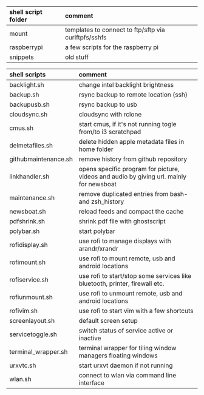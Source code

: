 | shell script folder | comment                                              |
| :------------------ | :--------------------------------------------------- |
| mount               | templates to connect to ftp/sftp via curlftpfs/sshfs |
| raspberrypi         | a few scripts for the raspberry pi                   |
| snippets            | old stuff                                            |

| shell scripts         | comment                                                                                 |
| :-------------------- | :-------------------------------------------------------------------------------------- |
| backlight.sh          | change intel backlight brightness                                                       |
| backup.sh             | rsync backup to remote location (ssh)                                                   |
| backupusb.sh          | rsync backup to usb                                                                     |
| cloudsync.sh          | cloudsync with rclone                                                                   |
| cmus.sh               | start cmus, if it's not running togle from/to i3 scratchpad                             |
| delmetafiles.sh       | delete hidden apple metadata files in home folder                                       |
| githubmaintenance.sh  | remove history from github repository                                                   |
| linkhandler.sh        | opens specific program for picture, videos and audio by giving url. mainly for newsboat |
| maintenance.sh        | remove duplicated entries from bash- and zsh_history                                    |
| newsboat.sh           | reload feeds and compact the cache                                                      |
| pdfshrink.sh          | shrink pdf file with ghostscript                                                        |
| polybar.sh            | start polybar                                                                           |
| rofidisplay.sh        | use rofi to manage displays with arandr/xrandr                                          |
| rofimount.sh          | use rofi to mount remote, usb and android locations                                     |
| rofiservice.sh        | use rofi to start/stop some services like bluetooth, printer, firewall etc.             |
| rofiunmount.sh        | use rofi to unmount remote, usb and android locations                                   |
| rofivim.sh            | use rofi to start vim with a few shortcuts                                              |
| screenlayout.sh       | default screen setup                                                                    |
| servicetoggle.sh      | switch status of service active or inactive                                             |
| terminal_wrapper.sh   | terminal wrapper for tiling window managers floating windows                            |
| urxvtc.sh             | start urxvt daemon if not running                                                       |
| wlan.sh               | connect to wlan via command line interface                                              |
